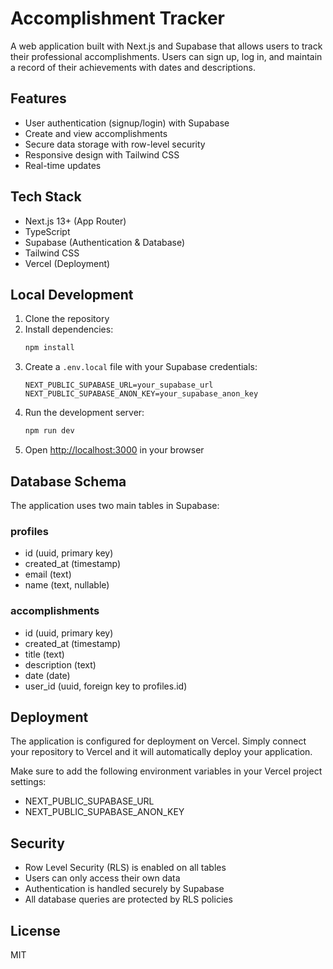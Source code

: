 # Accomplishment Tracker

A web application built with Next.js and Supabase that allows users to track their professional accomplishments. Users can sign up, log in, and maintain a record of their achievements with dates and descriptions.

## Features

- User authentication (signup/login) with Supabase
- Create and view accomplishments
- Secure data storage with row-level security
- Responsive design with Tailwind CSS
- Real-time updates

## Tech Stack

- Next.js 13+ (App Router)
- TypeScript
- Supabase (Authentication & Database)
- Tailwind CSS
- Vercel (Deployment)

## Local Development

1. Clone the repository
2. Install dependencies:
   ```bash
   npm install
   ```
3. Create a `.env.local` file with your Supabase credentials:
   ```
   NEXT_PUBLIC_SUPABASE_URL=your_supabase_url
   NEXT_PUBLIC_SUPABASE_ANON_KEY=your_supabase_anon_key
   ```
4. Run the development server:
   ```bash
   npm run dev
   ```
5. Open [http://localhost:3000](http://localhost:3000) in your browser

## Database Schema

The application uses two main tables in Supabase:

### profiles
- id (uuid, primary key)
- created_at (timestamp)
- email (text)
- name (text, nullable)

### accomplishments
- id (uuid, primary key)
- created_at (timestamp)
- title (text)
- description (text)
- date (date)
- user_id (uuid, foreign key to profiles.id)

## Deployment

The application is configured for deployment on Vercel. Simply connect your repository to Vercel and it will automatically deploy your application.

Make sure to add the following environment variables in your Vercel project settings:
- NEXT_PUBLIC_SUPABASE_URL
- NEXT_PUBLIC_SUPABASE_ANON_KEY

## Security

- Row Level Security (RLS) is enabled on all tables
- Users can only access their own data
- Authentication is handled securely by Supabase
- All database queries are protected by RLS policies

## License

MIT
